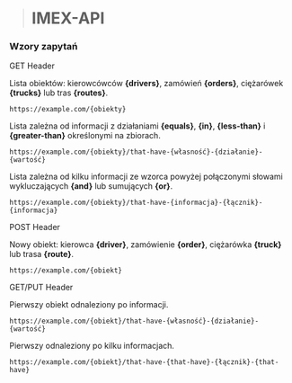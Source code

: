 > # IMEX-API
  
### Wzory zapytań

GET Header

Lista obiektów: kierowcówców **{drivers}**, zamówień **{orders}**, ciężarówek **{trucks}** lub tras **{routes}**.  
```
https://example.com/{obiekty}
```  

Lista zależna od informacji z działaniami **{equals}**, **{in}**, **{less-than}** i **{greater-than}** określonymi na zbiorach.  
```
https://example.com/{obiekty}/that-have-{własność}-{działanie}-{wartość}
```

Lista zależna od kilku informacji ze wzorca powyżej połączonymi słowami wykluczających **{and}** lub sumujących **{or}**.  
```
https://example.com/{obiekty}/that-have-{informacja}-{łącznik}-{informacja}
```

POST Header

Nowy obiekt: kierowca **{driver}**, zamówienie **{order}**, ciężarówka **{truck}** lub trasa **{route}**.  
```
https://example.com/{obiekt}
```

GET/PUT Header

Pierwszy obiekt odnaleziony po informacji.  
```
https://example.com/{obiekt}/that-have-{własność}-{działanie}-{wartość}
```

Pierwszy odnaleziony po kilku informacjach.  
```
https://example.com/{obiekt}/that-have-{that-have}-{łącznik}-{that-have}
```
